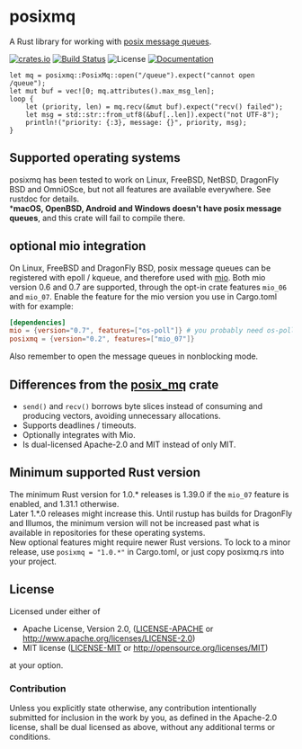 # posixmq

A Rust library for working with [posix message queues](https://linux.die.net/man/7/mq_overview).

[![crates.io](https://img.shields.io/crates/v/posixmq.svg)](https://crates.io/crates/posixmq) [![Build Status](https://api.cirrus-ci.com/github/tormol/posixmq.svg)](https://cirrus-ci.com/github/tormol/posixmq) ![License](https://img.shields.io/crates/l/posixmq.svg) [![Documentation](https://docs.rs/posixmq/badge.svg)](https://docs.rs/posixmq/)

```rust,no_run
let mq = posixmq::PosixMq::open("/queue").expect("cannot open /queue");
let mut buf = vec![0; mq.attributes().max_msg_len];
loop {
    let (priority, len) = mq.recv(&mut buf).expect("recv() failed");
    let msg = std::str::from_utf8(&buf[..len]).expect("not UTF-8");
    println!("priority: {:3}, message: {}", priority, msg);
}
```

## Supported operating systems

posixmq has been tested to work on Linux, FreeBSD, NetBSD, DragonFly BSD and OmniOSce, but not all features are available everywhere. See rustdoc for details.  
***macOS, OpenBSD, Android and Windows doesn't have posix message queues**, and this crate will fail to compile there.

## optional mio integration

On Linux, FreeBSD and DragonFly BSD, posix message queues can be registered with epoll / kqueue, and therefore used with [mio](https://github.com/tokio-rs/mio).
Both mio version 0.6 and 0.7 are supported, through the opt-in crate features `mio_06` and `mio_07`.
Enable the feature for the mio version you use in Cargo.toml with for example:

```toml
[dependencies]
mio = {version="0.7", features=["os-poll"]} # you probably need os-poll
posixmq = {version="0.2", features=["mio_07"]}
```

Also remember to open the message queues in nonblocking mode.

## Differences from the [posix_mq](https://github.com/aprilabank/posix_mq.rs) crate

* `send()` and `recv()` borrows byte slices instead of consuming and producing vectors, avoiding unnecessary allocations.
* Supports deadlines / timeouts.
* Optionally integrates with Mio.
* Is dual-licensed Apache-2.0 and MIT instead of only MIT.

## Minimum supported Rust version

The minimum Rust version for 1.0.\* releases is 1.39.0 if the `mio_07` feature is enabled, and 1.31.1 otherwise.  
Later 1.\*.0 releases might increase this. Until rustup has builds for DragonFly and Illumos, the minimum version will not be increased past what is available in repositories for these operating systems.  
New optional features might require newer Rust versions.
To lock to a minor release, use `posixmq = "1.0.*"` in Cargo.toml, or just copy posixmq.rs into your project.

## License

Licensed under either of

* Apache License, Version 2.0, ([LICENSE-APACHE](LICENSE-APACHE) or http://www.apache.org/licenses/LICENSE-2.0)
* MIT license ([LICENSE-MIT](LICENSE-MIT) or http://opensource.org/licenses/MIT)

at your option.

### Contribution

Unless you explicitly state otherwise, any contribution intentionally submitted for inclusion in the work by you, as defined in the Apache-2.0 license, shall be dual licensed as above, without any additional terms or conditions.
